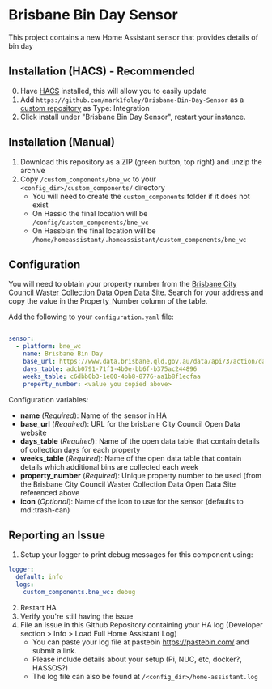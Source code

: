 # Brisbane Bin Day Sensor

This project contains a new Home Assistant sensor that provides details of bin day

## Installation (HACS) - Recommended
0. Have [HACS](https://custom-components.github.io/hacs/installation/manual/) installed, this will allow you to easily update
1. Add `https://github.com/mark1foley/Brisbane-Bin-Day-Sensor` as a [custom repository](https://custom-components.github.io/hacs/usage/settings/#add-custom-repositories) as Type: Integration
2. Click install under "Brisbane Bin Day Sensor", restart your instance.

## Installation (Manual)
1. Download this repository as a ZIP (green button, top right) and unzip the archive
2. Copy `/custom_components/bne_wc` to your `<config_dir>/custom_components/` directory
   * You will need to create the `custom_components` folder if it does not exist
   * On Hassio the final location will be `/config/custom_components/bne_wc`
   * On Hassbian the final location will be `/home/homeassistant/.homeassistant/custom_components/bne_wc`

## Configuration

You will need to obtain your property number from the [Brisbane City Council Waster Collection Data Open Data Site](https://www.data.brisbane.qld.gov.au/data/dataset/waste-collection-days/resource/adcb0791-71f1-4b0e-bb6f-b375ac244896).  Search for your address and copy the value in the Property_Number column of the table.

Add the following to your `configuration.yaml` file:

```yaml

sensor:
  - platform: bne_wc
    name: Brisbane Bin Day
    base_url: https://www.data.brisbane.qld.gov.au/data/api/3/action/datastore_search?resource_id=
    days_table: adcb0791-71f1-4b0e-bb6f-b375ac244896
    weeks_table: c6dbb0b3-1e00-4bb8-8776-aa1b8f1ecfaa
    property_number: <value you copied above>
```

Configuration variables:

- **name** (*Required*): Name of the sensor in HA
- **base_url** (*Required*): URL for the brisbane City Council Open Data website
- **days_table** (*Required*): Name of the open data table that contain details of collection days for each property
- **weeks_table** (*Required*): Name of the open data table that contain details which additional bins are collected each week
- **property_number** (*Required*): Unique property number to be used (from the Brisbane City Council Waster Collection Data Open Data Site referenced above
- **icon** (*Optional*): Name of the icon to use for the sensor (defaults to mdi:trash-can)

## Reporting an Issue

1. Setup your logger to print debug messages for this component using:
```yaml
logger:
  default: info
  logs:
    custom_components.bne_wc: debug
```
2. Restart HA
3. Verify you're still having the issue
4. File an issue in this Github Repository containing your HA log (Developer section > Info > Load Full Home Assistant Log)
   * You can paste your log file at pastebin https://pastebin.com/ and submit a link.
   * Please include details about your setup (Pi, NUC, etc, docker?, HASSOS?)
   * The log file can also be found at `/<config_dir>/home-assistant.log`
